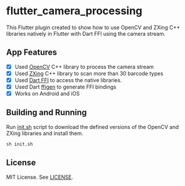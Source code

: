 # flutter_camera_processing

This Flutter plugin created to show how to use OpenCV and ZXing C++ libraries natively in Flutter with Dart FFI using the camera stream.

## App Features

- [X] Used [OpenCV](https://github.com/opencv/opencv) C++ library to process the camera stream
- [X] Used [ZXing](https://github.com/nu-book/zxing-cpp) C++ library to scan more than 30 barcode types
- [X] Used [Dart FFI](https://pub.dev/packages/ffi) to access the native libraries.
- [X] Used Dart [ffigen](https://pub.dev/packages/ffigen) to generate FFI bindings
- [X] Works on Android and iOS

## Building and Running

Run [init.sh](https://github.com/khoren93/flutter_camera_processing/blob/master/init.sh) script to download the defined versions of the OpenCV and ZXing libraries and install them.

```sh
sh init.sh
```

## License

MIT License. See [LICENSE](https://github.com/khoren93/flutter_camera_processing/blob/master/LICENSE).

